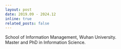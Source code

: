 ```yaml
---
layout: post
date: 2019.09 - 2024.12
inline: true
related_posts: false
---
```


School of Information Management, Wuhan University.<br>
Master and PhD in Information Science.
